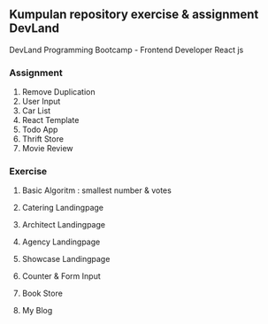 ## Kumpulan repository exercise & assignment DevLand
DevLand Programming Bootcamp - Frontend Developer React js

### Assignment
1. Remove Duplication
2. User Input
3. Car List
4. React Template
5. Todo App
6. Thrift Store
7. Movie Review


### Exercise
1. Basic Algoritm : smallest number & votes

2. Catering Landingpage
3. Architect Landingpage
4. Agency Landingpage

5. Showcase Landingpage
6. Counter & Form Input
7. Book Store
8. My Blog
